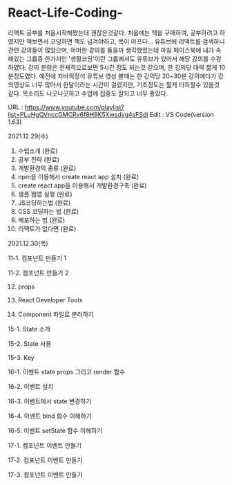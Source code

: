 # React-Life-Coding-

리액트 공부를 처음시작해봤는데 괜찮은것같다.
처음에는 책을 구매하여, 공부하려고 하였지만 책보면서 코딩하면 책도 넘겨야하고, 목이 아프다...
유튜브에 리액트를 검색하니 관련 강의들이 많았으며, 어떠한 강의를 들을까 생각했었는데 마침 페이스북에 내가 속해있는 그룹중 한가지인 '생활코딩'이란 그룹에서도 유튜브가 있어서 해당 강의를 수강하였다. 강의 분량은 전체적으로보면 5시간 정도 되는것 같으며, 한 강의당 대략 짧게 10분정도였다.
예전에 자바의정석 유튜브 영상 볼때는 한 강의당 20~30분 강의에다가 강의영상도 너무 많아서 한달이라는 시간이 걸렸지만, 기초정도는 짧게 터득할수 있을것 같다.
목소리도 나긋나긋하고 수업에 집중도 잘되고 너무 좋았다.

URL : https://www.youtube.com/playlist?list=PLuHgQVnccGMCRv6f8H9K5Xwsdyg4sFSdi
Edit : VS Code(version 1.63)

2021.12.29(수)
1. 수업소개 (완료)
2. 공부 전략 (완료)
3. 개발환경의 종류 (완료)
4. npm을 이용해서 create react app 설치 (완료)
5. create react app을 이용해서 개발환경구축 (완료)
6. 샘플 웹앱 실행 (완료)
7. JS코딩하는법  (완료)
8. CSS 코딩하는 법 (완료)
9. 배포하는 법 (완료)
10. 리액트가 없다면 (완료)

2021.12.30(목)

11-1. 컴포넌트 만들기 1

11-2. 컴포넌트 만들기 2

12. props

13. React Developer Tools

14. Component 파일로 분리하기

15-1. State 소개

15-2. State 사용

15-3. Key

16-1. 이벤트 state props 그리고 render 함수

16-2. 이벤트 설치

16-3. 이벤트에서 state 변경하기

16-4. 이벤트 bind 함수 이해하기

16-5. 이벤트 setState 함수 이해하기

17-1. 컴포넌트 이벤트 만들기

17-2. 컴포넌트 이벤트 만들기

17-3. 컴포넌트 이벤트 만들기
